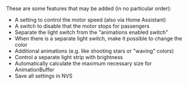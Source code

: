 These are some features that may be added (in no particular order):

* A setting to control the motor speed (also via Home Assistant)
* A switch to disable that the motor stops for passengers
* Separate the light switch from the "animations enabled switch"
* When there is a separate light switch, make it possible to change the color
* Additional animations (e.g. like shooting stars or "waving" colors)
* Control a separate light strip with brightness
* Automatically calculate the maximum necessary size for AnimationBuffer
* Save all settings in NVS
